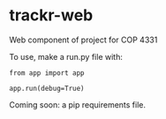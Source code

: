 # trackr-web
Web component of project for COP 4331

To use, make a run.py file with:

`from app import app`

`app.run(debug=True)`

Coming soon: a pip requirements file.

